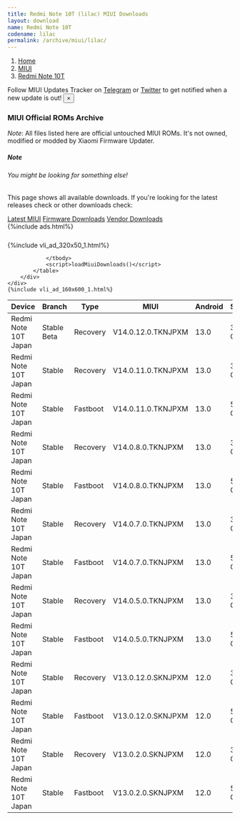 ```yaml
---
title: Redmi Note 10T (lilac) MIUI Downloads
layout: download
name: Redmi Note 10T
codename: lilac
permalink: /archive/miui/lilac/
---
```

<nav aria-label="breadcrumb">
    <ol class="breadcrumb">
        <li class="breadcrumb-item"><a href="/">Home</a></li>
        <li class="breadcrumb-item"><a href="/miui/">MIUI</a></li>
        <li class="breadcrumb-item active" aria-current="page"><a href="/miui/lilac/">Redmi Note 10T</a></li>
    </ol>
</nav>
<div class="alert alert-primary alert-dismissible fade show" role="alert">
    Follow MIUI Updates Tracker on <a href="https://t.me/MIUIUpdatesTracker" class="alert-link">Telegram</a>
     or <a href="https://twitter.com/MiFwUpdater" class="alert-link">Twitter</a> to get notified when a new update is out!
    <button type="button" class="close" data-dismiss="alert" aria-label="Close">
        <span aria-hidden="true">&times;</span>
    </button>
</div>

### MIUI Official ROMs Archive
*Note*: All files listed here are official untouched MIUI ROMs. It's not owned, modified or modded by Xiaomi Firmware Updater.
<div class="card">
  <div class="card-body">
    <h5 class="card-title">Note</h5>
    <h6 class="card-subtitle mb-2 text-muted">You might be looking for something else!</h6>
    <p class="card-text">This page shows all available downloads.
     If you're looking for the latest releases check or other downloads check:</p>
    <a href="/miui/lilac/" class="card-link">Latest MIUI</a>
    <a href="/firmware/lilac/" class="card-link">Firmware Downloads</a>
    <a href="/vendor/lilac/" class="card-link">Vendor Downloads</a>
  </div>
</div>
{%include ads.html%}
<div class="row justify-content-center">
    <div class="col-10">
        <div class="table-responsive-md" style="margin-top: 25px;">
            {%include vli_ad_320x50_1.html%}
            <table id="miui" class="display dt-responsive nowrap compact table table-striped table-hover table-sm">
                <thead class="thead-dark">
                    <tr>
                        <th data-ref="device">Device</th>
                        <th data-ref="branch">Branch</th>
                        <th data-ref="type">Type</th>
                        <th data-ref="miui">MIUI</th>
                        <th data-ref="android">Android</th>
                        <th data-ref="size">Size</th>
                        <th data-ref="size">Date</th>
                        <th data-ref="link">Link</th>
                    </tr>
                </thead>
                <tbody>
                <tr><td>Redmi Note 10T Japan</td><td>Stable Beta</td><td>Recovery</td><td>V14.0.12.0.TKNJPXM</td><td>13.0</td><td>3.5 GB</td><td>2024-01-17</td><td><a href="/miui/lilac/stable beta/V14.0.12.0.TKNJPXM/">Download</a></td></tr>
<tr><td>Redmi Note 10T Japan</td><td>Stable</td><td>Recovery</td><td>V14.0.11.0.TKNJPXM</td><td>13.0</td><td>3.4 GB</td><td>2023-11-06</td><td><a href="/miui/lilac/stable/V14.0.11.0.TKNJPXM/">Download</a></td></tr>
<tr><td>Redmi Note 10T Japan</td><td>Stable</td><td>Fastboot</td><td>V14.0.11.0.TKNJPXM</td><td>13.0</td><td>5.1 GB</td><td>2023-10-31</td><td><a href="/miui/lilac/stable/V14.0.11.0.TKNJPXM/">Download</a></td></tr>
<tr><td>Redmi Note 10T Japan</td><td>Stable</td><td>Recovery</td><td>V14.0.8.0.TKNJPXM</td><td>13.0</td><td>3.4 GB</td><td>2023-07-31</td><td><a href="/miui/lilac/stable/V14.0.8.0.TKNJPXM/">Download</a></td></tr>
<tr><td>Redmi Note 10T Japan</td><td>Stable</td><td>Fastboot</td><td>V14.0.8.0.TKNJPXM</td><td>13.0</td><td>5.3 GB</td><td>2023-07-21</td><td><a href="/miui/lilac/stable/V14.0.8.0.TKNJPXM/">Download</a></td></tr>
<tr><td>Redmi Note 10T Japan</td><td>Stable</td><td>Recovery</td><td>V14.0.7.0.TKNJPXM</td><td>13.0</td><td>3.4 GB</td><td>2023-04-22</td><td><a href="/miui/lilac/stable/V14.0.7.0.TKNJPXM/">Download</a></td></tr>
<tr><td>Redmi Note 10T Japan</td><td>Stable</td><td>Fastboot</td><td>V14.0.7.0.TKNJPXM</td><td>13.0</td><td>5.2 GB</td><td>2023-04-18</td><td><a href="/miui/lilac/stable/V14.0.7.0.TKNJPXM/">Download</a></td></tr>
<tr><td>Redmi Note 10T Japan</td><td>Stable</td><td>Recovery</td><td>V14.0.5.0.TKNJPXM</td><td>13.0</td><td>3.4 GB</td><td>2023-03-06</td><td><a href="/miui/lilac/stable/V14.0.5.0.TKNJPXM/">Download</a></td></tr>
<tr><td>Redmi Note 10T Japan</td><td>Stable</td><td>Fastboot</td><td>V14.0.5.0.TKNJPXM</td><td>13.0</td><td>5.3 GB</td><td>2023-02-27</td><td><a href="/miui/lilac/stable/V14.0.5.0.TKNJPXM/">Download</a></td></tr>
<tr><td>Redmi Note 10T Japan</td><td>Stable</td><td>Recovery</td><td>V13.0.12.0.SKNJPXM</td><td>12.0</td><td>3.0 GB</td><td>2022-12-05</td><td><a href="/miui/lilac/stable/V13.0.12.0.SKNJPXM/">Download</a></td></tr>
<tr><td>Redmi Note 10T Japan</td><td>Stable</td><td>Fastboot</td><td>V13.0.12.0.SKNJPXM</td><td>12.0</td><td>5.1 GB</td><td>2022-12-01</td><td><a href="/miui/lilac/stable/V13.0.12.0.SKNJPXM/">Download</a></td></tr>
<tr><td>Redmi Note 10T Japan</td><td>Stable</td><td>Recovery</td><td>V13.0.2.0.SKNJPXM</td><td>12.0</td><td>3.0 GB</td><td>2022-10-31</td><td><a href="/miui/lilac/stable/V13.0.2.0.SKNJPXM/">Download</a></td></tr>
<tr><td>Redmi Note 10T Japan</td><td>Stable</td><td>Fastboot</td><td>V13.0.2.0.SKNJPXM</td><td>12.0</td><td>5.1 GB</td><td>2022-10-08</td><td><a href="/miui/lilac/stable/V13.0.2.0.SKNJPXM/">Download</a></td></tr>

                </tbody>
                <script>loadMiuiDownloads()</script>
            </table>
        </div>
    </div>
    {%include vli_ad_160x600_1.html%}
</div>
